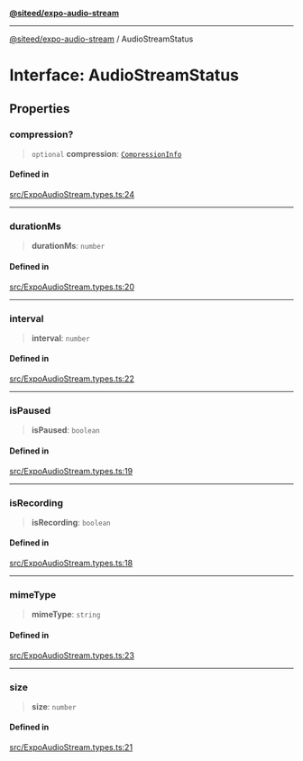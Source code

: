 [**@siteed/expo-audio-stream**](../README.md)

***

[@siteed/expo-audio-stream](../README.md) / AudioStreamStatus

# Interface: AudioStreamStatus

## Properties

### compression?

> `optional` **compression**: [`CompressionInfo`](CompressionInfo.md)

#### Defined in

[src/ExpoAudioStream.types.ts:24](https://github.com/deeeed/expo-audio-stream/blob/f7588a63aac89ce144d460194b73ce4440e19520/packages/expo-audio-stream/src/ExpoAudioStream.types.ts#L24)

***

### durationMs

> **durationMs**: `number`

#### Defined in

[src/ExpoAudioStream.types.ts:20](https://github.com/deeeed/expo-audio-stream/blob/f7588a63aac89ce144d460194b73ce4440e19520/packages/expo-audio-stream/src/ExpoAudioStream.types.ts#L20)

***

### interval

> **interval**: `number`

#### Defined in

[src/ExpoAudioStream.types.ts:22](https://github.com/deeeed/expo-audio-stream/blob/f7588a63aac89ce144d460194b73ce4440e19520/packages/expo-audio-stream/src/ExpoAudioStream.types.ts#L22)

***

### isPaused

> **isPaused**: `boolean`

#### Defined in

[src/ExpoAudioStream.types.ts:19](https://github.com/deeeed/expo-audio-stream/blob/f7588a63aac89ce144d460194b73ce4440e19520/packages/expo-audio-stream/src/ExpoAudioStream.types.ts#L19)

***

### isRecording

> **isRecording**: `boolean`

#### Defined in

[src/ExpoAudioStream.types.ts:18](https://github.com/deeeed/expo-audio-stream/blob/f7588a63aac89ce144d460194b73ce4440e19520/packages/expo-audio-stream/src/ExpoAudioStream.types.ts#L18)

***

### mimeType

> **mimeType**: `string`

#### Defined in

[src/ExpoAudioStream.types.ts:23](https://github.com/deeeed/expo-audio-stream/blob/f7588a63aac89ce144d460194b73ce4440e19520/packages/expo-audio-stream/src/ExpoAudioStream.types.ts#L23)

***

### size

> **size**: `number`

#### Defined in

[src/ExpoAudioStream.types.ts:21](https://github.com/deeeed/expo-audio-stream/blob/f7588a63aac89ce144d460194b73ce4440e19520/packages/expo-audio-stream/src/ExpoAudioStream.types.ts#L21)
